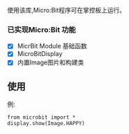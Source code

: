 使用该库,Micro:Bit程序可在掌控板上运行。

### 已实现Micro:Bit 功能

- [x] MicrBit Module 基础函数 
- [x] MicroBitDisplay
- [x] 内置Image图片和构建类

## 使用

例:

```
from microbit import *
display.show(Image.HAPPY)

```
